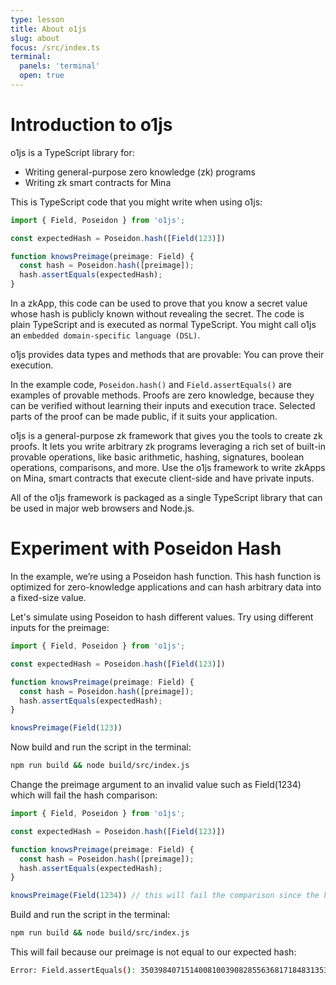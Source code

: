 ```yaml
---
type: lesson
title: About o1js
slug: about
focus: /src/index.ts
terminal:
  panels: 'terminal'
  open: true
---
```

# Introduction to o1js

o1js is a TypeScript library for:

- Writing general-purpose zero knowledge (zk) programs
- Writing zk smart contracts for Mina

This is TypeScript code that you might write when using o1js:

```ts
import { Field, Poseidon } from 'o1js';

const expectedHash = Poseidon.hash([Field(123)])

function knowsPreimage(preimage: Field) {
  const hash = Poseidon.hash([preimage]);
  hash.assertEquals(expectedHash);
}
```

In a zkApp, this code can be used to prove that you know a secret value whose hash is publicly known without revealing the secret. The code is plain TypeScript and is executed as normal TypeScript. You might call o1js an `embedded domain-specific language (DSL)`.

o1js provides data types and methods that are provable: You can prove their execution.

In the example code, `Poseidon.hash()` and `Field.assertEquals()` are examples of provable methods. Proofs are zero knowledge, because they can be verified without learning their inputs and execution trace. Selected parts of the proof can be made public, if it suits your application.

o1js is a general-purpose zk framework that gives you the tools to create zk proofs. It lets you write arbitrary zk programs leveraging a rich set of built-in provable operations, like basic arithmetic, hashing, signatures, boolean operations, comparisons, and more. Use the o1js framework to write zkApps on Mina, smart contracts that execute client-side and have private inputs.

All of the o1js framework is packaged as a single TypeScript library that can be used in major web browsers and Node.js.

# Experiment with Poseidon Hash

In the example, we’re using a Poseidon hash function. This hash function is optimized for zero-knowledge applications and can hash arbitrary data into a fixed-size value.

Let's simulate using Poseidon to hash different values. Try using different inputs for the preimage:

```ts add={10}
import { Field, Poseidon } from 'o1js';

const expectedHash = Poseidon.hash([Field(123)])

function knowsPreimage(preimage: Field) {
  const hash = Poseidon.hash([preimage]);
  hash.assertEquals(expectedHash);
}

knowsPreimage(Field(123))
```

Now build and run the script in the terminal:

```bash
npm run build && node build/src/index.js
```

Change the preimage argument to an invalid value such as Field(1234) which will fail the hash comparison:

```ts add={10}
import { Field, Poseidon } from 'o1js';

const expectedHash = Poseidon.hash([Field(123)])

function knowsPreimage(preimage: Field) {
  const hash = Poseidon.hash([preimage]);
  hash.assertEquals(expectedHash);
}

knowsPreimage(Field(1234)) // this will fail the comparison since the hash of Field(1234) is not equal to Field(123)
```

Build and run the script in the terminal:

```bash
npm run build && node build/src/index.js
```

This will fail because our preimage is not equal to our expected hash:

```bash
Error: Field.assertEquals(): 3503984071514008100390828556368171848313537420949333568215498241112732893223 != 7316390958668495944925151659350747554661900395277588947710114819309740684320
```
